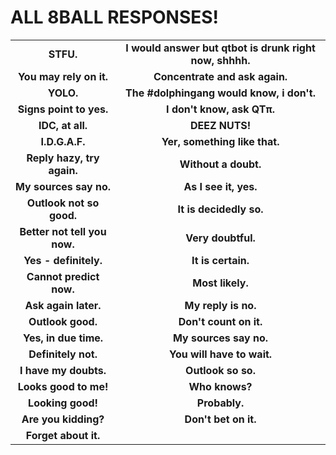 ALL 8BALL RESPONSES!
====================
| | |
|:---------------------------------------------------:|:---------------------------------------------------:|
|**STFU.**|**I would answer but qtbot is drunk right now, shhhh.**|
|**You may rely on it.**|**Concentrate and ask again.**|
|**YOLO.**|**The #dolphingang would know, i don't.**|
|**Signs point to yes.**|**I don't know, ask QTπ.**|
|**IDC, at all.**|**DEEZ NUTS!**|
|**I.D.G.A.F.**|**Yer, something like that.**|
|**Reply hazy, try again.**|**Without a doubt.**|
|**My sources say no.**|**As I see it, yes.**|
|**Outlook not so good.**|**It is decidedly so.**|
|**Better not tell you now.**|**Very doubtful.**|
|**Yes - definitely.**|**It is certain.**|
|**Cannot predict now.**|**Most likely.**|
|**Ask again later.**|**My reply is no.**|
|**Outlook good.**|**Don't count on it.**|
|**Yes, in due time.**|**My sources say no.**|
|**Definitely not.**|**You will have to wait.**|
|**I have my doubts.**|**Outlook so so.**|
|**Looks good to me!**|**Who knows?**|
|**Looking good!**|**Probably.**|
|**Are you kidding?**|**Don't bet on it.**|
|**Forget about it.**|
